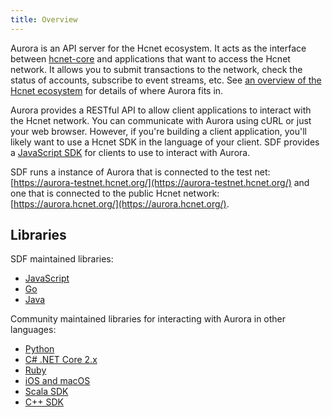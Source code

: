 ```yaml
---
title: Overview
---
```


Aurora is an API server for the Hcnet ecosystem.  It acts as the interface between [hcnet-core](https://github.com/HashCash-Consultants/hcnet-core) and applications that want to access the Hcnet network. It allows you to submit transactions to the network, check the status of accounts, subscribe to event streams, etc. See [an overview of the Hcnet ecosystem](https://www.hcnet.org/developers/guides/) for details of where Aurora fits in.

Aurora provides a RESTful API to allow client applications to interact with the Hcnet network. You can communicate with Aurora using cURL or just your web browser. However, if you're building a client application, you'll likely want to use a Hcnet SDK in the language of your client.
SDF provides a [JavaScript SDK](https://www.hcnet.org/developers/js-hcnet-sdk/reference/index.html) for clients to use to interact with Aurora.

SDF runs a instance of Aurora that is connected to the test net: [https://aurora-testnet.hcnet.org/](https://aurora-testnet.hcnet.org/) and one that is connected to the public Hcnet network:
[https://aurora.hcnet.org/](https://aurora.hcnet.org/).

## Libraries

SDF maintained libraries:<br />
- [JavaScript](https://github.com/HashCash-Consultants/js-hcnet-sdk)
- [Go](https://github.com/HashCash-Consultants/go/tree/master/clients/auroraclient)
- [Java](https://github.com/HashCash-Consultants/java-hcnet-sdk)

Community maintained libraries for interacting with Aurora in other languages:<br>
- [Python](https://github.com/HcnetCN/py-hcnet-base)
- [C# .NET Core 2.x](https://github.com/elucidsoft/dotnetcore-hcnet-sdk)
- [Ruby](https://github.com/astroband/ruby-hcnet-sdk)
- [iOS and macOS](https://github.com/Soneso/hcnet-ios-mac-sdk)
- [Scala SDK](https://github.com/synesso/scala-hcnet-sdk)
- [C++ SDK](https://github.com/bnogalm/HcnetQtSDK)
